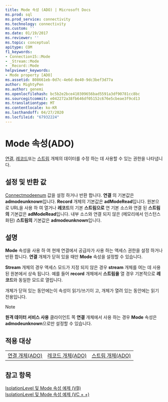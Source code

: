 ```yaml
---
title: Mode 속성 (ADO) | Microsoft Docs
ms.prod: sql
ms.prod_service: connectivity
ms.technology: connectivity
ms.custom: ''
ms.date: 01/19/2017
ms.reviewer: ''
ms.topic: conceptual
apitype: COM
f1_keywords:
- Connection15::Mode
- _Stream::Mode
- _Record::Mode
helpviewer_keywords:
- Mode property [ADO]
ms.assetid: 808661eb-0d7c-4e6d-8e40-9dc3bef3d77a
author: MightyPen
ms.author: genemi
ms.openlocfilehash: bc5b2e2bce410309656bad5591a3df90781cc8bc
ms.sourcegitcommit: e042272a38fb646df05152c676e5cbeae3f9cd13
ms.translationtype: MT
ms.contentlocale: ko-KR
ms.lasthandoff: 04/27/2020
ms.locfileid: "67932224"
---
```

# <a name="mode-property-ado"></a>Mode 속성(ADO)
[연결](../../../ado/reference/ado-api/connection-object-ado.md), [레코드](../../../ado/reference/ado-api/record-object-ado.md)또는 [스트림](../../../ado/reference/ado-api/stream-object-ado.md) 개체의 데이터를 수정 하는 데 사용할 수 있는 권한을 나타냅니다.  
  
## <a name="settings-and-return-values"></a>설정 및 반환 값  
 [Connectmodeenum](../../../ado/reference/ado-api/connectmodeenum.md) 값을 설정 하거나 반환 합니다. **연결** 의 기본값은 **admodeunknown**입니다. **Record** 개체의 기본값은 **adModeRead**입니다. 원본으로 URL을 사용 하 여 열거나 **레코드**의 기본 **스트림으로** 연 기본 소스와 연결 된 **스트림의** 기본값은 **adModeRead**입니다. 내부 소스와 연결 되지 않은 (메모리에서 인스턴스화된) **스트림의** 기본값은 **admodeunknown**입니다.  
  
## <a name="remarks"></a>설명  
 **Mode** 속성을 사용 하 여 현재 연결에서 공급자가 사용 하는 액세스 권한을 설정 하거나 반환 합니다. **연결** 개체가 닫혀 있을 때만 **Mode** 속성을 설정할 수 있습니다.  
  
 **Stream** 개체의 경우 액세스 모드가 지정 되지 않은 경우 **stream** 개체를 여는 데 사용 된 원본에서 상속 됩니다. 예를 들어 **record** 개체에서 **스트림을** 열 경우 기본적으로 **레코드**와 동일한 모드로 열립니다.  
  
 개체가 닫혀 있는 동안에는이 속성이 읽기/쓰기이 고, 개체가 열려 있는 동안에는 읽기 전용입니다.  
  
> [!NOTE]
>  **원격 데이터 서비스 사용** 클라이언트 쪽 **연결** 개체에서 사용 하는 경우 **Mode** 속성은 **admodeunknown**으로만 설정할 수 있습니다.  
  
## <a name="applies-to"></a>적용 대상  
  
||||  
|-|-|-|  
|[연결 개체(ADO)](../../../ado/reference/ado-api/connection-object-ado.md)|[레코드 개체(ADO)](../../../ado/reference/ado-api/record-object-ado.md)|[스트림 개체(ADO)](../../../ado/reference/ado-api/stream-object-ado.md)|  
  
## <a name="see-also"></a>참고 항목  
 [IsolationLevel 및 Mode 속성 예제 (VB)](../../../ado/reference/ado-api/isolationlevel-and-mode-properties-example-vb.md)   
 [IsolationLevel 및 Mode 속성 예제 (VC + +)](../../../ado/reference/ado-api/isolationlevel-and-mode-properties-example-vc.md)   
